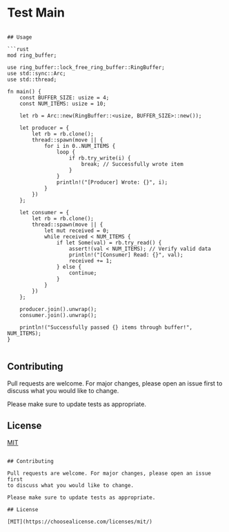 # Test Main


```

## Usage

```rust
mod ring_buffer;

use ring_buffer::lock_free_ring_buffer::RingBuffer;
use std::sync::Arc;
use std::thread;

fn main() {
    const BUFFER_SIZE: usize = 4;
    const NUM_ITEMS: usize = 10;

    let rb = Arc::new(RingBuffer::<usize, BUFFER_SIZE>::new());

    let producer = {
        let rb = rb.clone();
        thread::spawn(move || {
            for i in 0..NUM_ITEMS {
                loop {
                    if rb.try_write(i) {
                        break; // Successfully wrote item
                    }
                }
                println!("[Producer] Wrote: {}", i);
            }
        })
    };

    let consumer = {
        let rb = rb.clone();
        thread::spawn(move || {
            let mut received = 0;
            while received < NUM_ITEMS {
                if let Some(val) = rb.try_read() {
                    assert!(val < NUM_ITEMS); // Verify valid data
                    println!("[Consumer] Read: {}", val);
                    received += 1;
                } else {
                    continue;
                }
            }
        })
    };

    producer.join().unwrap();
    consumer.join().unwrap();

    println!("Successfully passed {} items through buffer!", NUM_ITEMS);
}


```

## Contributing

Pull requests are welcome. For major changes, please open an issue first
to discuss what you would like to change.

Please make sure to update tests as appropriate.

## License

[MIT](https://choosealicense.com/licenses/mit/)

```

## Contributing

Pull requests are welcome. For major changes, please open an issue first
to discuss what you would like to change.

Please make sure to update tests as appropriate.

## License

[MIT](https://choosealicense.com/licenses/mit/)
